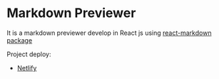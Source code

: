 # Markdown Previewer

It is a markdown previewer develop in React js using [react-markdown package](https://www.notion.so/Markdown-Previewer-b55028d22a3244b0888d15ea31a9c81e#b3f76b078453468aa233fe154de9cbf2)

Project deploy:
- [Netlify](https://josh7bit-markdown-previewer.netlify.app)